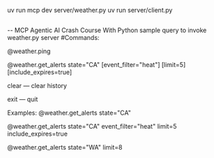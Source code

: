 uv run mcp dev server/weather.py
uv run server/client.py
##
-- MCP Agentic AI Crash Course With Python
sample query to invoke weather.py server
#Commands:

@weather.ping

@weather.get_alerts state="CA" [event_filter="heat"] [limit=5] [include_expires=true]

clear — clear history

exit — quit

Examples:
@weather.get_alerts state="CA"

@weather.get_alerts state="CA" event_filter="heat" limit=5 include_expires=true

@weather.get_alerts state="WA" limit=8
